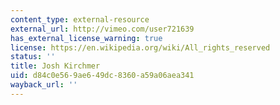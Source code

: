 ```yaml
---
content_type: external-resource
external_url: http://vimeo.com/user721639
has_external_license_warning: true
license: https://en.wikipedia.org/wiki/All_rights_reserved
status: ''
title: Josh Kirchmer
uid: d84c0e56-9ae6-49dc-8360-a59a06aea341
wayback_url: ''
---
```

